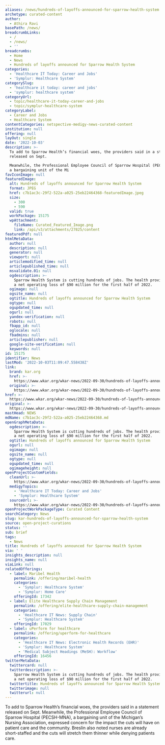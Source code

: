 ```yaml
---
aliases: /news/hundreds-of-layoffs-announced-for-sparrow-health-system
archetype: curated-content
author:
  - Athira Ravi
basePath: /news/
breadcrumbLinks:
  - /
  - /news/
  - ''
breadcrumbs:
  - Home
  - News
  - Hundreds of layoffs announced for Sparrow Health System
categories:
  - 'Healthcare IT Today: Career and Jobs'
  - 'Symplur: Healthcare System'
categorySlug:
  - 'healthcare it today: career and jobs'
  - 'symplur: healthcare system'
categoryUrl:
  - topic/healthcare-it-today-career-and-jobs
  - topic/symplur-healthcare-system
categoryLabel:
  - Career and Jobs
  - Healthcare System
contentCategories: netspective-medigy-news-curated-content
institution: null
offering: null
layOut: single
date: '2022-10-03'
description: >-
  To add to Sparrow Health’s financial woes, the providers said in a statement
  released on Sept.

  Meanwhile, the Professional Employee Council of Sparrow Hospital (PECSH-MNA),
  a bargaining unit of the Mi
favIconImage: null
featuredImage:
  alt: Hundreds of layoffs announced for Sparrow Health System
  format: JPEG
  href: c7b1ac3c-29f2-522a-a025-25eb22464368-featuredImage.jpeg
  size:
    - 300
    - 590
  valid: true
  workPackage: 15175
  wpAttachment:
    fileName: Curated_Featured_Image.png
    link: /api/v3/attachments/27825/content
featuredPdf: null
htmlMetaData:
  author: null
  description: null
  generator: null
  viewport: null
  articlemodified_time: null
  articlepublished_time: null
  msvalidate.01: null
  ogdescription: >-
    Sparrow Health System is cutting hundreds of jobs. The health provider cited
    a net operating loss of $90 million for the first half of 2022.
  ogimage: null
  ogsite_name: null
  ogtitle: Hundreds of layoffs announced for Sparrow Health System
  ogtype: null
  ogupdated_time: null
  ogurl: null
  yandex-verification: null
  robots: null
  fbapp_id: null
  oglocale: null
  fbadmins: null
  articlepublisher: null
  google-site-verification: null
  keywords: null
id: 15175
identifier: News
lastMod: '2022-10-03T11:09:47.558438Z'
link:
  brand: kar.org
  href: >-
    https://www.wkar.org/wkar-news/2022-09-30/hundreds-of-layoffs-announced-for-sparrow-health-system
  original: >-
    https://www.wkar.org/wkar-news/2022-09-30/hundreds-of-layoffs-announced-for-sparrow-health-system
href: >-
  https://www.wkar.org/wkar-news/2022-09-30/hundreds-of-layoffs-announced-for-sparrow-health-system
original: >-
  https://www.wkar.org/wkar-news/2022-09-30/hundreds-of-layoffs-announced-for-sparrow-health-system
mastHead: NEWS
mdName: c7b1ac3c-29f2-522a-a025-25eb22464368.md
openGraphMetaData:
  ogdescription: >-
    Sparrow Health System is cutting hundreds of jobs. The health provider cited
    a net operating loss of $90 million for the first half of 2022.
  ogtitle: Hundreds of layoffs announced for Sparrow Health System
  ogurl: null
  ogimage: null
  ogsite_name: null
  ogtype: null
  ogupdated_time: null
  ogimageheight: null
openProjectCustomFields:
  cleanUrl: >-
    https://www.wkar.org/wkar-news/2022-09-30/hundreds-of-layoffs-announced-for-sparrow-health-system
  medigyTopics:
    - 'Healthcare IT Today: Career and Jobs'
    - 'Symplur: Healthcare System'
  sourceUrl: >-
    https://www.wkar.org/wkar-news/2022-09-30/hundreds-of-layoffs-announced-for-sparrow-health-system
openProjectWorkPackageType: Curated Content
searchCategory: News
slug: kar-hundreds-of-layoffs-announced-for-sparrow-health-system
source: open-project-curations
status: ''
sub: brief
tags:
  - News
title: Hundreds of layoffs announced for Sparrow Health System
via: ' '
insights_description: null
insights_name: null
viaLink: null
relatedOfferings:
  - label: Maribel Health
    permalink: /offering/maribel-health
    categories:
      - 'Symplur: Healthcare System'
      - 'Symplur: Home Care'
    offeringId: 17342
  - label: Elite Healthcare Supply Chain Management
    permalink: /offering/elite-healthcare-supply-chain-management
    categories:
      - 'Healthcare IT News: Supply Chain'
      - 'Symplur: Healthcare System'
    offeringId: 17029
  - label: uPerform for healthcare
    permalink: /offering/uperform-for-healthcare
    categories:
      - 'Healthcare IT News: Electronic Health Records (EHR)'
      - 'Symplur: Healthcare System'
      - 'Medical Subject Headings (MeSH): Workflow'
    offeringId: 16456
twitterMetaData:
  twittercard: null
  twitterdescription: >-
    Sparrow Health System is cutting hundreds of jobs. The health provider cited
    a net operating loss of $90 million for the first half of 2022.
  twittertitle: Hundreds of layoffs announced for Sparrow Health System
  twitterimage: null
  twitterurl: null
---
```

<p>To add to Sparrow Health’s financial woes, the providers said in a statement released on Sept.
Meanwhile, the Professional Employee Council of Sparrow Hospital (PECSH-MNA), a bargaining unit of the Michigan’s Nursing Association, expressed concern for the impact the cuts will have on patient care and the community.
Breslin also noted nurses are already short-staffed and the cuts will stretch them thinner while denying patients care.</p>